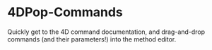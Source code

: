 # 4DPop-Commands
Quickly get to the 4D command documentation, and drag-and-drop commands (and their parameters!) into the method editor.
